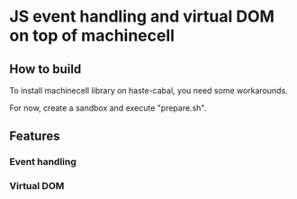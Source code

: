 
JS event handling and virtual DOM on top of machinecell 
==================

How to build
------------------
To install machinecell library on haste-cabal, you need
some workarounds.

For now, create a sandbox and execute "prepare.sh".


Features
---------------

### Event handling


### Virtual DOM

